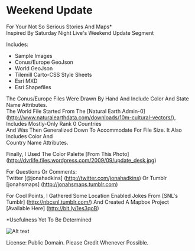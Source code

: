 Weekend Update
=============
For Your Not So Serious Stories And Maps*  
Inspired By Saturday Night Live's Weekend Update Segment

Includes:

* Sample Images
* Conus/Europe GeoJson
* World GeoJson
* Tilemill Carto-CSS Style Sheets
* Esri MXD
* Esri Shapefiles

The Conus/Europe Files Were Drawn By Hand And Include Color And State Name Attributes.  
The World File Started From The [Natural Earth Admin-0] (http://www.naturalearthdata.com/downloads/10m-cultural-vectors/), Includes Mostly-Only Rank 0 Countries   
And Was Then Generalized Down To Accommodate For File Size. It Also Includes Color And  
Country Name Attributes.

Finally, I Used The Color Palette [From This Photo] (http://dvrlife.files.wordpress.com/2009/09/update_desk.jpg) 

For Questions Or Comments:  
Twitter [@jonahadkins]  (http://twitter.com/jonahadkins) Or Tumblr [jonahsmaps]  (http://jonahsmaps.tumblr.com)  

For Cool Points, I Gathered Some Location Enabled Jokes From [SNL's Tumblr] (http://nbcsnl.tumblr.com/) And Created A Mapbox Project [Available Here] (http://bit.ly/1es3qoB)


*Usefulness Yet To Be Determined

![Alt text](http://24.media.tumblr.com/0c8687bec924b594cc6dbd7367b443d8/tumblr_mvb8ouhQOy1rdzuduo1_r1_500.gif)

License: Public Domain. Please Credit Whenever Possible.
